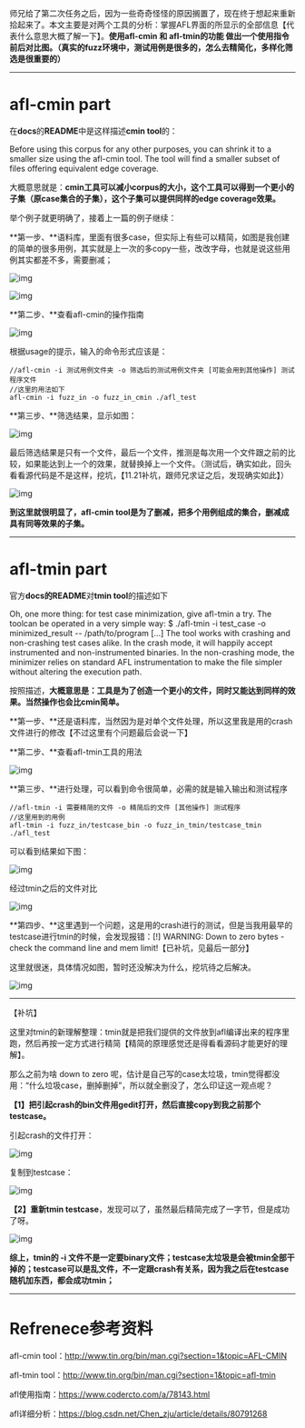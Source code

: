 师兄给了第二次任务之后，因为一些奇奇怪怪的原因搁置了，现在终于想起来重新拾起来了。本文主要是对两个工具的分析：掌握AFL界面的所显示的全部信息【代表什么意思大概了解一下】。**使用afl-cmin 和 afl-tmin的功能 做出一个使用指令前后对比图。（真实的fuzz环境中，测试用例是很多的，怎么去精简化，多样化筛选是很重要的）**

------

# afl-cmin part

在**docs**的**README**中是这样描述**cmin tool**的：

Before using this corpus for any other purposes, you can shrink it to a smaller size using the afl-cmin tool. The tool will find a smaller subset of files offering equivalent edge coverage.

大概意思就是：**cmin工具可以减小corpus的大小，这个工具可以得到一个更小的子集（原case集合的子集），这个子集可以提供同样的edge coverage效果。**

举个例子就更明确了，接着上一篇的例子继续：

**第一步、**语料库，里面有很多case，但实际上有些可以精简，如图是我创建的简单的很多用例，其实就是上一次的多copy一些，改改字母，也就是说这些用例其实都差不多，需要删减；

![img](https://img2018.cnblogs.com/blog/806432/201911/806432-20191120164926761-866559190.png)

![img](https://img2018.cnblogs.com/blog/806432/201911/806432-20191120164525988-1369906887.png)

**第二步、**查看afl-cmin的操作指南

![img](https://img2018.cnblogs.com/blog/806432/201911/806432-20191120164558240-92149119.png)

根据usage的提示，输入的命令形式应该是：

```
//afl-cmin -i 测试用例文件夹 -o 筛选后的测试用例文件夹 [可能会用到其他操作] 测试程序文件
//这里的用法如下
afl-cmin -i fuzz_in -o fuzz_in_cmin ./afl_test
```

**第三步、**筛选结果，显示如图：

![img](https://img2018.cnblogs.com/blog/806432/201911/806432-20191120165037000-161574159.png)

最后筛选结果是只有一个文件，最后一个文件，推测是每次用一个文件跟之前的比较，如果能达到上一个的效果，就替换掉上一个文件。（测试后，确实如此，回头看看源代码是不是这样，挖坑，【11.21补坑，跟师兄求证之后，发现确实如此】）

![img](https://img2018.cnblogs.com/blog/806432/201911/806432-20191120165050167-695448080.png)

 

**到这里就很明显了，afl-cmin tool是为了删减，把多个用例组成的集合，删减成具有同等效果的子集。**

------

# afl-tmin part

官方**docs的README**对**tmin tool**的描述如下

Oh, one more thing: for test case minimization, give afl-tmin a try. The toolcan be operated in a very simple way:
$ ./afl-tmin -i test_case -o minimized_result -- /path/to/program [...]
The tool works with crashing and non-crashing test cases alike. In the crash mode, it will happily accept instrumented and non-instrumented binaries. In the non-crashing mode, the minimizer relies on standard AFL instrumentation to make the file simpler without altering the execution path.

 按照描述，**大概意思是：工具是为了创造一个更小的文件，同时又能达到同样的效果。当然操作也会比cmin简单。**

**第一步、**还是语料库，当然因为是对单个文件处理，所以这里我是用的crash文件进行的修改【不过这里有个问题最后会说一下】

**第二步、**查看afl-tmin工具的用法

![img](https://img2018.cnblogs.com/blog/806432/201911/806432-20191120190903897-35875500.png)

**第三步、**进行处理，可以看到命令很简单，必需的就是输入输出和测试程序

```
//afl-tmin -i 需要精简的文件 -o 精简后的文件 [其他操作] 测试程序
//这里用到的用例
afl-tmin -i fuzz_in/testcase_bin -o fuzz_in_tmin/testcase_tmin ./afl_test
```

可以看到结果如下图：

![img](https://img2018.cnblogs.com/blog/806432/201911/806432-20191120191325026-730086302.jpg)

经过tmin之后的文件对比

![img](https://img2018.cnblogs.com/blog/806432/201911/806432-20191120192821717-64541709.jpg)

**第四步、**这里遇到一个问题，这是用的crash进行的测试，但是当我用最早的testcase进行tmin的时候，会发现报错：[!] WARNING: Down to zero bytes - check the command line and mem limit!【已补坑，见最后一部分】

这里就很迷，具体情况如图，暂时还没解决为什么，挖坑待之后解决。

![img](https://img2018.cnblogs.com/blog/806432/201911/806432-20191120191847295-1263907960.jpg)

------

【补坑】

这里对tmin的新理解整理：tmin就是把我们提供的文件放到afl编译出来的程序里跑，然后再按一定方式进行精简【精简的原理感觉还是得看看源码才能更好的理解】。

那么之前为啥 down to zero 呢，估计是自己写的case太垃圾，tmin觉得都没用：“什么垃圾case，删掉删掉”，所以就全删没了，怎么印证这一观点呢？

**【1】把引起crash的bin文件用gedit打开，然后直接copy到我之前那个testcase。**

引起crash的文件打开：

![img](https://img2018.cnblogs.com/blog/806432/201911/806432-20191121223444945-752642825.png)

复制到testcase：

![img](https://img2018.cnblogs.com/blog/806432/201911/806432-20191121223529048-1919630707.png)

**【2】重新tmin testcase**，发现可以了，虽然最后精简完成了一字节，但是成功了呀。

![img](https://img2018.cnblogs.com/blog/806432/201911/806432-20191121223601302-1416871975.png)

**综上，tmin的 -i 文件不是一定要binary文件；testcase太垃圾是会被tmin全部干掉的；testcase可以是乱文件，不一定跟crash有关系，因为我之后在testcase随机加东西，都会成功tmin；**

------

# Refrenece参考资料

afl-cmin tool：http://www.tin.org/bin/man.cgi?section=1&topic=AFL-CMIN

afl-tmin tool：http://www.tin.org/bin/man.cgi?section=1&topic=afl-tmin

afl使用指南：https://www.codercto.com/a/78143.html

afl详细分析：https://blog.csdn.net/Chen_zju/article/details/80791268
